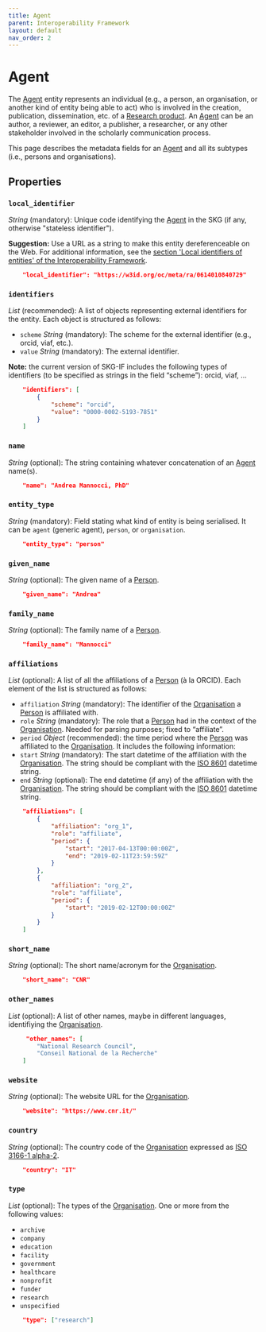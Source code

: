```yaml
---
title: Agent
parent: Interoperability Framework
layout: default
nav_order: 2
---
```


# Agent
 
The [Agent]() entity represents an individual (e.g., a person, an organisation, or another kind of entity being able to act) who is involved in the creation, publication, dissemination, etc. of a [Research product](https://skg-if.github.io/interoperability-framework/research-product). 
An [Agent]() can be an author, a reviewer, an editor, a publisher, a researcher, or any other stakeholder involved in the scholarly communication process.

This page describes the metadata fields for an [Agent]() and all its subtypes (i.e., persons and organisations).


## Properties

### `local_identifier`
*String* (mandatory): Unique code identifying the [Agent]() in the SKG (if any, otherwise "stateless identifier").

**Suggestion:** Use a URL as a string to make this entity dereferenceable on the Web. For additional information, see the [section 'Local identifiers of entities' of the Interoperability Framework](/interoperability-framework/#local-identifiers-of-entities).

```json
    "local_identifier": "https://w3id.org/oc/meta/ra/0614010840729"
```

### `identifiers`

*List* (recommended): A list of objects representing external identifiers for the entity. 
Each object is structured as follows:
- `scheme` *String* (mandatory): The scheme for the external identifier (e.g., orcid, viaf, etc.).
- `value` *String* (mandatory): The external identifier.

**Note:** the current version of SKG-IF includes the following types of identifiers (to be specified as strings in the field “scheme”): orcid, viaf, …

```json
    "identifiers": [
        {
            "scheme": "orcid",
            "value": "0000-0002-5193-7851"
        }           
    ]
```

### `name`
*String* (optional): The string containing whatever concatenation of an [Agent]() name(s).

```json
    "name": "Andrea Mannocci, PhD"
```

### `entity_type`
*String* (mandatory): Field stating what kind of entity is being serialised. It can be `agent` (generic agent), `person`, or `organisation`.

```json
    "entity_type": "person"
```

### `given_name`
*String* (optional): The given name of a [Person]().

```json
    "given_name": "Andrea"
```

### `family_name`
*String* (optional): The family name of a [Person]().

```json
    "family_name": "Mannocci"
```

### `affiliations`
*List* (optional): A list of all the affiliations of a [Person]() (à la ORCID). Each element of the list is structured as follows:
- `affiliation` *String* (mandatory): The identifier of the [Organisation]() a [Person]() is affiliated with.
- `role` *String* (mandatory): The role that a [Person]() had in the context of the [Organisation](). Needed for parsing purposes; fixed to “affiliate”.
- `period` *Object* (recommended): the time period where the [Person]() was affiliated to the [Organisation](). It includes the following information:
- `start` *String* (mandatory): The start datetime of the affiliation with the [Organisation](). The string should be compliant with the [ISO 8601](https://en.wikipedia.org/wiki/ISO_8601) datetime string.
- `end` *String* (optional): The end datetime (if any) of the affiliation with the [Organisation](). The string should be compliant with the [ISO 8601](https://en.wikipedia.org/wiki/ISO_8601) datetime string.

```json
    "affiliations": [
        {
            "affiliation": "org_1",
            "role": "affiliate",
            "period": {
                "start": "2017-04-13T00:00:00Z",
                "end": "2019-02-11T23:59:59Z"
            }
        },
        {
            "affiliation": "org_2",
            "role": "affiliate",
            "period": {
                "start": "2019-02-12T00:00:00Z"
            }
        }
    ]
```

### `short_name`
*String* (optional): The short name/acronym for the [Organisation]().

```json
    "short_name": "CNR"
```

### `other_names`
*List* (optional): A list of other names, maybe in different languages, identifiying the [Organisation]().

```json
     "other_names": [ 
        "National Research Council", 
        "Conseil National de la Recherche"
    ]
```

### `website`
*String* (optional): The website URL for the [Organisation]().

```json
    "website": "https://www.cnr.it/"
```

### `country`
*String* (optional): The country code of the [Organisation]() expressed as [ISO 3166-1 alpha-2](https://en.wikipedia.org/wiki/ISO_3166-1_alpha-2).

```json
    "country": "IT"
```

### `type`
*List* (optional): The types of the [Organisation](). One or more from the following values:
- `archive`
- `company`
- `education`
- `facility`
- `government`
- `healthcare`
- `nonprofit`
- `funder`
- `research`
- `unspecified`

```json
    "type": ["research"]
```
